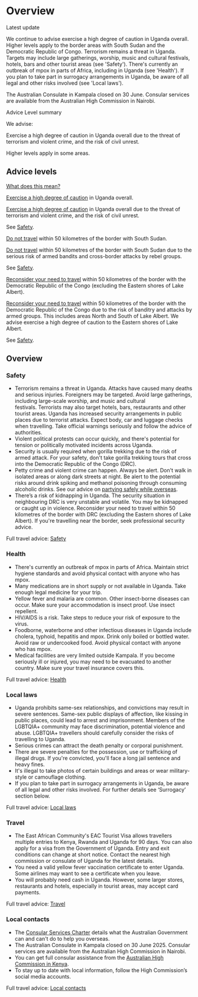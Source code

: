 # Overview

Latest update

We continue to advise exercise a high degree of caution in Uganda overall. Higher levels apply to the border areas with South Sudan and the Democratic Republic of Congo. Terrorism remains a threat in Uganda. Targets may include large gatherings, worship, music and cultural festivals, hotels, bars and other tourist areas (see 'Safety'). There's currently an outbreak of mpox in parts of Africa, including in Uganda (see 'Health'). If you plan to take part in surrogacy arrangements in Uganda, be aware of all legal and other risks involved (see 'Local laws').  
  
The Australian Consulate in Kampala closed on 30 June. Consular services are available from the Australian High Commission in Nairobi.

Advice Level summary

We advise:

Exercise a high degree of caution in Uganda overall due to the threat of terrorism and violent crime, and the risk of civil unrest.

Higher levels apply in some areas.

## Advice levels

[What does this mean?](/before-you-go/travel-advice-explained/)

[Exercise a high degree of caution](https://www.smartraveller.gov.au/consular-services/travel-advice-explained#level2) in Uganda overall.

[Exercise a high degree of caution](https://www.smartraveller.gov.au/consular-services/travel-advice-explained#level2) in Uganda overall due to the threat of terrorism and violent crime, and the risk of civil unrest.

See [Safety](#safety).

[Do not travel](https://www.smartraveller.gov.au/consular-services/travel-advice-explained#level4) within 50 kilometres of the border with South Sudan.

[Do not travel](https://www.smartraveller.gov.au/consular-services/travel-advice-explained#level4) within 50 kilometres of the border with South Sudan due to the serious risk of armed bandits and cross-border attacks by rebel groups.

See [Safety](#safety).

[Reconsider your need to travel](https://www.smartraveller.gov.au/consular-services/travel-advice-explained#level3) within 50 kilometres of the border with the Democratic Republic of the Congo (excluding the Eastern shores of Lake Albert).

[Reconsider your need to travel](https://www.smartraveller.gov.au/consular-services/travel-advice-explained#level3) within 50 kilometres of the border with the Democratic Republic of the Congo due to the risk of banditry and attacks by armed groups. This includes areas North and South of Lake Albert. We advise exercise a high degree of caution to the Eastern shores of Lake Albert. 

See [Safety](#safety).

## Overview

### Safety

* Terrorism remains a threat in Uganda. Attacks have caused many deaths and serious injuries. Foreigners may be targeted. Avoid large gatherings, including large-scale worship, and music and cultural festivals. Terrorists may also target hotels, bars, restaurants and other tourist areas. Uganda has increased security arrangements in public places due to terrorist attacks. Expect body, car and luggage checks when travelling. Take official warnings seriously and follow the advice of authorities.
* Violent political protests can occur quickly, and there's potential for tension or politically motivated incidents across Uganda.
* Security is usually required when gorilla trekking due to the risk of armed attack. For your safety, don't take gorilla trekking tours that cross into the Democratic Republic of the Congo (DRC).
* Petty crime and violent crime can happen. Always be alert. Don't walk in isolated areas or along dark streets at night. Be alert to the potential risks around drink spiking and methanol poisoning through consuming alcoholic drinks. See our advice on [partying safely while overseas](https://www.smartraveller.gov.au/before-you-go/safety/partying#methanol).
* There’s a risk of kidnapping in Uganda. The security situation in neighbouring DRC is very unstable and volatile. You may be kidnapped or caught up in violence. Reconsider your need to travel within 50 kilometres of the border with DRC (excluding the Eastern shores of Lake Albert). If you're travelling near the border, seek professional security advice.

Full travel advice: [Safety](#safety)

### Health

* There's currently an outbreak of mpox in parts of Africa. Maintain strict hygiene standards and avoid physical contact with anyone who has mpox.
* Many medications are in short supply or not available in Uganda. Take enough legal medicine for your trip.
* Yellow fever and malaria are common. Other insect-borne diseases can occur. Make sure your accommodation is insect proof. Use insect repellent.
* HIV/AIDS is a risk. Take steps to reduce your risk of exposure to the virus.
* Foodborne, waterborne and other infectious diseases in Uganda include cholera, typhoid, hepatitis and mpox. Drink only boiled or bottled water. Avoid raw or undercooked food. Avoid physical contact with anyone who has mpox.
* Medical facilities are very limited outside Kampala. If you become seriously ill or injured, you may need to be evacuated to another country. Make sure your travel insurance covers this.

Full travel advice: [Health](#health)

### Local laws

* Uganda prohibits same-sex relationships, and convictions may result in severe sentences. Same-sex public displays of affection, like kissing in public places, could lead to arrest and imprisonment. Members of the LGBTQIA+ community may face discrimination, potential violence and abuse. LGBTQIA+ travellers should carefully consider the risks of travelling to Uganda.
* Serious crimes can attract the death penalty or corporal punishment.
* There are severe penalties for the possession, use or trafficking of illegal drugs. If you're convicted, you'll face a long jail sentence and heavy fines.
* It's illegal to take photos of certain buildings and areas or wear military-style or camouflage clothing.
* If you plan to take part in surrogacy arrangements in Uganda, be aware of all legal and other risks involved. For further details see ‘Surrogacy’ section below.

Full travel advice: [Local laws](#local-laws)

### Travel

* The East African Community's EAC Tourist Visa allows travellers multiple entries to Kenya, Rwanda and Uganda for 90 days. You can also apply for a visa from the Government of Uganda. Entry and exit conditions can change at short notice. Contact the nearest high commission or consulate of Uganda for the latest details.
* You need a valid yellow fever vaccination certificate to enter Uganda. Some airlines may want to see a certificate when you leave.
* You will probably need cash in Uganda. However, some larger stores, restaurants and hotels, especially in tourist areas, may accept card payments.

Full travel advice: [Travel](#travel)

### Local contacts

* The [Consular Services Charter](/consular-services/consular-services-charter "Consular Services Charter") details what the Australian Government can and can't do to help you overseas.
* The Australian Consulate in Kampala closed on 30 June 2025. Consular services are available from the Australian High Commission in Nairobi.
* You can get full consular assistance from the [Australian High Commission in Kenya](http://kenya.highcommission.gov.au/nair/home.html).
* To stay up to date with local information, follow the High Commission’s social media accounts.

Full travel advice: [Local contacts](#local-contacts)